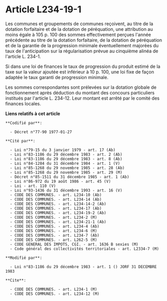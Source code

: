 # Article L234-19-1

Les communes et groupements de communes reçoivent, au titre de la dotation forfaitaire et de la dotation de péréquation, une
attribution au moins égale à 105 p. 100 des sommes effectivement perçues l'année précédente au titre de la dotation
forfaitaire, de la dotation de péréquation et de la garantie de la progression minimale éventuellement majorées du taux de
l'anticipation sur la régularisation prévue au cinquième alinéa de l'article L. 234-1.

Si dans une loi de finances le taux de progression du produit estimé de la taxe sur la valeur ajoutée est inférieur à 10 p.
100, une loi fixe de façon adaptée le taux garanti de progression minimale.

Les sommes correspondantes sont prélevées sur la dotation globale de fonctionnement après déduction du montant des concours
particuliers institués par l'article L. 234-12. Leur montant est arrêté par le comité des finances locales.

**Liens relatifs à cet article**

	**Codifié par**:

	  - Décret n°77-90 1977-01-27

	**Cité par**:

	  - Loi n°79-15 du 3 janvier 1979 - art. 17 (Ab)
	  - Loi n°83-1186 du 29 décembre 1983 - art. 2 (Ab)
	  - Loi n°83-1186 du 29 décembre 1983 - art. 8 (Ab)
	  - Loi n°84-1284 du 31 décembre 1984 - art. 1 (V)
	  - Loi n°85-1268 du 29 novembre 1985 - art. 28 (Ab)
	  - Loi n°85-1268 du 29 novembre 1985 - art. 29 (M)
	  - Décret n°85-1511 du 31 décembre 1985 - art. 1 (Ab)
	  - Loi n°86-972 du 19 août 1986 - art. 45 (V)
	  - Loi - art. 110 (V)
	  - Loi n°93-1436 du 31 décembre 1993 - art. 16 (V)
	  - CODE DES COMMUNES. - art. L234-10 (Ab)
	  - CODE DES COMMUNES. - art. L234-14 (Ab)
	  - CODE DES COMMUNES. - art. L234-14-2 (Ab)
	  - CODE DES COMMUNES. - art. L234-17 (Ab)
	  - CODE DES COMMUNES. - art. L234-19-2 (Ab)
	  - CODE DES COMMUNES. - art. L234-2 (M)
	  - CODE DES COMMUNES. - art. L234-21-1 (Ab)
	  - CODE DES COMMUNES. - art. L234-4 (Ab)
	  - CODE DES COMMUNES. - art. L234-6 (M)
	  - CODE DES COMMUNES. - art. L234-7 (Ab)
	  - CODE DES COMMUNES. - art. L262-5 (M)
	  - CODE GENERAL DES IMPOTS, CGI. - art. 1636 B sexies (M)
	  - Code général des collectivités territoriales - art. L2334-7 (M)

	**Modifié par**:

	  - Loi n°83-1186 du 29 décembre 1983 - art. 1 () JORF 31 DECEMBRE 1983

	**Cite**:

	  - CODE DES COMMUNES. - art. L234-1 (M)
	  - CODE DES COMMUNES. - art. L234-12 (M)
